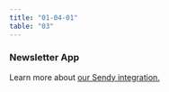 ```yaml
---
title: "01-04-01"
table: "03"
---
```

### Newsletter App

Learn more about [our Sendy integration.](#)
